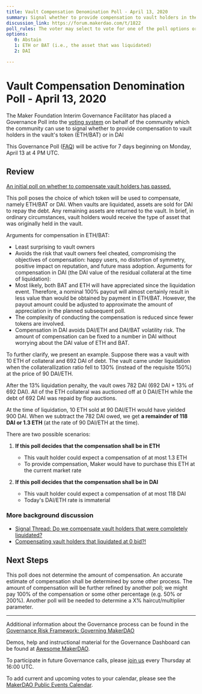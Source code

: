 ```yaml
---
title: Vault Compensation Denomination Poll - April 13, 2020
summary: Signal whether to provide compensation to vault holders in the vault's token (ETH/BAT) or in DAI
discussion_link: https://forum.makerdao.com/t/1822
poll_rules: The voter may select to vote for one of the poll options or they may elect to abstain from the poll entirely
options:
   0: Abstain
   1: ETH or BAT (i.e., the asset that was liquidated) 
   2: DAI

---
```

# Vault Compensation Denomination Poll - April 13, 2020

The Maker Foundation Interim Governance Facilitator has placed a Governance Poll into the [voting system](https://vote.makerdao.com/polling) on behalf of the community which the community can use to signal whether to provide compensation to vault holders in the vault's token (ETH/BAT) or in DAI

This Governance Poll ([FAQ](https://community-development.makerdao.com/makerdao-scd-faqs/scd-faqs/governance)) will be active for 7 days beginning on Monday, April 13 at 4 PM UTC.

## Review

[An initial poll on whether to compensate vault holders has passed.](https://vote.makerdao.com/polling-proposal/qmwfvvguaf8rz8xwgv2cqnzzt9t5h6epzh17qmk2ue99y4)

This poll poses the choice of which token will be used to compensate, namely ETH/BAT or DAI. When vaults are liquidated, assets are sold for DAI to repay the debt. Any remaining assets are returned to the vault. In brief, in ordinary circumstances, vault holders would receive the type of asset that was originally held in the vault.

Arguments for compensation in ETH/BAT:
- Least surprising to vault owners
- Avoids the risk that vault owners feel cheated, compromising the objectives of compensation: happy users, no distortion of symmetry, positive impact on reputation, and future mass adoption.
Arguments for compensation in DAI (the DAI value of the residual collateral at the time of liquidation):
- Most likely, both BAT and ETH will have appreciated since the liquidation event. Therefore, a nominal 100% payout will almost certainly result in less value than would be obtained by payment in ETH/BAT. However, the payout amount could be adjusted to approximate the amount of appreciation in the planned subsequent poll.
- The complexity of conducting the compensation is reduced since fewer tokens are involved.
- Compensation in DAI avoids DAI/ETH and DAI/BAT volatility risk. The amount of compensation can be fixed to a number in DAI without worrying about the DAI value of ETH and BAT.

To further clarify, we present an example. Suppose there was a vault with 10 ETH of collateral and 692 DAI of debt. The vault came under liquidation when the collaterallization ratio fell to 130% (instead of the requisite 150%) at the price of 90 DAI/ETH.

After the 13% liquidation penalty, the vault owes 782 DAI (692 DAI + 13% of 692 DAI). All of the ETH collateral was auctioned off at 0 DAI/ETH while the debt of 692 DAI was repaid by flop auctions.

At the time of liquidation, 10 ETH sold at 90 DAI/ETH would have yielded 900 DAI. When we subtract the 782 DAI owed, we get **a remainder of 118 DAI or 1.3 ETH** (at the rate of 90 DAI/ETH at the time).

There are two possible scenarios:

1. **If this poll decides that the compensation shall be in ETH**
   - This vault holder could expect a compensation of at most 1.3 ETH
   - To provide compensation, Maker would have to purchase this ETH at the current market rate
  
2. **If this poll decides that the compensation shall be in DAI**
   - This vault holder could expect a compensation of at most 118 DAI
   - Today's DAI/ETH rate is immaterial

### More background discussion

* [Signal Thread: Do we compensate vault holders that were completely liquidated?](https://forum.makerdao.com/t/1713/43)
* [Compensating vault holders that liquidated at 0 bid?!](https://forum.makerdao.com/t/1541)

## Next Steps

This poll does not determine the amount of compensation. An accurate estimate of compensation shall be determined by some other process. The amount of compensation will be further refined by another poll; we might pay 100% of the compensation or some other percentage (e.g. 50% or 200%). Another poll will be needed to determine a X% haircut/multiplier parameter.

---

Additional information about the Governance process can be found in the [Governance Risk Framework: Governing MakerDAO](https://community-development.makerdao.com/governance/governance-risk-framework)

Demos, help and instructional material for the Governance Dashboard can be found at [Awesome MakerDAO](https://awesome.makerdao.com/#voting).

To participate in future Governance calls, please [join us](https://community-development.makerdao.com/governance/governance-and-risk-meetings) every Thursday at 16:00 UTC.

To add current and upcoming votes to your calendar, please see the [MakerDAO Public Events Calendar](https://calendar.google.com/calendar/embed?src=makerdao.com_3efhm2ghipksegl009ktniomdk%40group.calendar.google.com&ctz=America%2FLos_Angeles).
